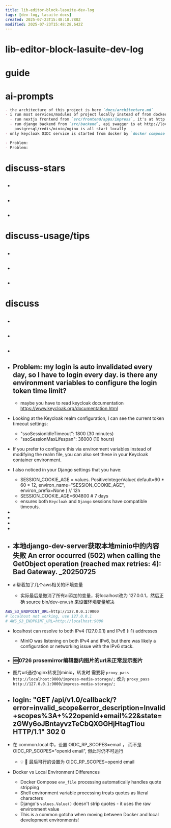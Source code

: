 ```yaml
---
title: lib-editor-block-lasuite-dev-log
tags: [dev-log, lasuite-docs]
created: 2025-07-23T15:48:18.780Z
modified: 2025-07-23T15:48:28.642Z
---
```


# lib-editor-block-lasuite-dev-log

# guide

# ai-prompts

```md
- the architecture of this project is here `docs/architecture.md`
- i run most services/modules of project locally instead of from docker.
  - run nextjs frontend from `src/frontend/apps/impress`, it's at http://localhost:3000/
  - run django backend from `src/backend`, api swagger is at http://localhost:8071/api/v1.0/swagger.json
  - postgresql/redis/minio/nginx is all start locally
- only keycloak OIDC service is started from docker by `docker compose -f compose.yml up -d keycloak`, it's at http://localhost:8080/ ,also at http://localhost:8083/(because nginx forwarded) 

- Problem: 
- Problem: 
```

# discuss-stars
- ## 

- ## 

- ## 
# discuss-usage/tips
- ## 

- ## 

- ## 
# discuss
- ## 

- ## 

- ## 

- ## Problem: my login is auto invalidated every day, so I have to login every day. is there any environment variables to configure the login token time limit? 
  - maybe you have to read keycloak documentation https://www.keycloak.org/documentation.html

- Looking at the Keycloak realm configuration, I can see the current token timeout settings:
  - "ssoSessionIdleTimeout": 1800 (30 minutes)
  - "ssoSessionMaxLifespan": 36000 (10 hours)
- If you prefer to configure this via environment variables instead of modifying the realm file, you can also set these in your Keycloak container environment.

- I also noticed in your Django settings that you have:
  - SESSION_COOKIE_AGE = values. PositiveIntegerValue( default=60 * 60 * 12, environ_name="SESSION_COOKIE_AGE", environ_prefix=None ) // 12h
  - SESSION_COOKIE_AGE=604800  # 7 days
  - ensures both `Keycloak` and `Django` sessions have compatible timeouts.

- 
- 
- 
- 

- ## 本地django-dev-server获取本地minio中的内容失败 An error occurred (502) when calling the GetObject operation (reached max retries: 4): Bad Gateway. _20250725
- ai帮着加了几个aws相关的环境变量
  - 实际最后是撤消了所有ai添加的变量，将localhost改为 127.0.0.1，然后正确 source bin/dev-env.sh 来设置环境变量解决

```sh
AWS_S3_ENDPOINT_URL=http://127.0.0.1:9000
# localhost not working, use 127.0.0.1
# AWS_S3_ENDPOINT_URL=http://localhost:9000
```

- localhost can resolve to both IPv4 (127.0.0.1) and IPv6 (::1) addresses
  - MinIO was listening on both IPv4 and IPv6, but there was likely a configuration or networking issue with the IPv6 stack.

- ### 🆕0726 prosemirror编辑器内图片的url未正常显示图片
- 图片url通过nginx转发到minio，转发时 需要将 `proxy_pass http://localhost:9000/impress-media-storage/;` 改为 `proxy_pass http://127.0.0.1:9000/impress-media-storage/; `

- ## login: "GET /api/v1.0/callback/?error=invalid_scope&error_description=Invalid+scopes%3A+%22openid+email%22&state=zGWy6oJBntayvzTeCbQXGGHjHtagTiou HTTP/1.1" 302 0 

- 在 common.local 中，设置 OIDC_RP_SCOPES=email ， 而不是 OIDC_RP_SCOPES="openid email", 但此时仍不可运行
  - 💡 🤔 最后可行的设置为 OIDC_RP_SCOPES=openid email

- Docker vs Local Environment Differences
  - Docker Compose `env_file` processing automatically handles quote stripping
  - Shell environment variable processing treats quotes as literal characters
  - Django's `values.Value()` doesn't strip quotes - it uses the raw environment value
  - This is a common gotcha when moving between Docker and local development environments!
